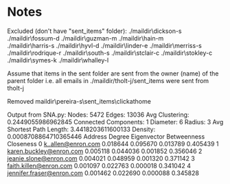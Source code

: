 # Notes

Excluded (don't have "sent_items" folder):
    ./maildir\dickson-s
    ./maildir\fossum-d
    ./maildir\guzman-m
    ./maildir\hain-m  
    ./maildir\harris-s
    ./maildir\hyvl-d
    ./maildir\linder-e
    ./maildir\merriss-s
    ./maildir\rodrique-r
    ./maildir\south-s
    ./maildir\stclair-c
    ./maildir\stokley-c
    ./maildir\symes-k
    ./maildir\whalley-l

Assume that items in the sent folder are sent from the owner (name) of the parent folder 
    i.e. all emails in ./maildir/tholt-j/sent_items were sent from tholt-j

Removed maildir\\pereira-s\\sent_items\\clickathome

Output from SNA.py:
    Nodes:  5472
    Edges:  13036
    Avg Clustering:         0.2449055986962845
    Connected Components:   1
    Diameter:       6
    Radius:         3
    Avg Shortest Path Length:       3.4418203611600133
    Density:        0.0008708864710365446
                        Address    Degree  Eigenvector  Betweenness  Closeness
    0         k..allen@enron.com  0.018644     0.095670     0.013789   0.405439
    1    karen.buckley@enron.com  0.005118     0.044036     0.001852   0.356046
    2     jeanie.slone@enron.com  0.004021     0.048959     0.001320   0.371142
    3     faith.killen@enron.com  0.001097     0.022763     0.000018   0.341042
    4  jennifer.fraser@enron.com  0.001462     0.022690     0.000088   0.345828